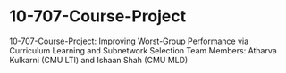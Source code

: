 # 10-707-Course-Project
10-707-Course-Project: Improving Worst-Group Performance via Curriculum Learning and Subnetwork Selection
Team Members: Atharva Kulkarni (CMU LTI) and Ishaan Shah (CMU MLD)
